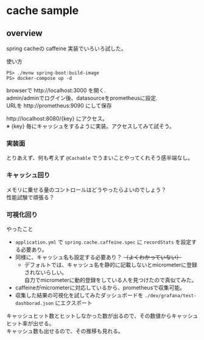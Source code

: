 # cache sample

## overview

spring cacheの caffeine 実装でいろいろ試した。

使い方

```PS
PS> ./mvnw spring-boot:build-image
PS> docker-compose up -d
```

browserで http://localhost:3000 を開く.  
admin/adminでログイン後、datasourceをprometheusに設定.  
URLを http://prometheus:9090 にして保存

http://localhost:8080/{key} にアクセス。  
※ {key} 毎にキャッシュをするように実装。アクセスしてみて試そう。

### 実装面

とりあえず、何も考えず `@Cachable` でうまいことやってくれそう感半端なし。

### キャッシュ回り

メモリに乗せる量のコントロールはどうやったらよいのでしょう？  
性能試験で頑張る？

### 可視化回り

やったこと

* `application.yml` で `spring.cache.caffeine.spec` に `recordStats` を設定する必要あり。
* 同様に、キャッシュ名も設定する必要あり？ ~~（よくわかっていない）~~
    * デフォルトでは、キャッシュ名を静的に記載しないとmicrometerに登録されないらしい。  
      自力でmicrometerに動的登録をしている人を見つけたので真似てみた。
* caffeineがmicrometerに対応しているから、prometheusで収集可能。
* 収集した結果の可視化を試してみたダッシュボードを `./dev/grafana/test-dashborad.json` にエクスポート

キャッシュヒット数とヒットしなかった数が出るので、その数値からキャッシュヒット率が出せる。  
キャッシュ数も出せるので、その推移も見れる。
